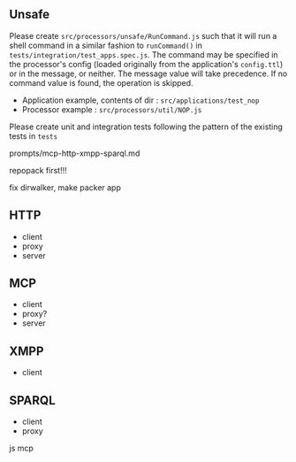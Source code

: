 

## Unsafe

Please create `src/processors/unsafe/RunCommand.js` such that it will run a shell command in a similar fashion to `runCommand()` in `tests/integration/test_apps.spec.js`. The command may be specified in the processor's config (loaded originally from the application's `config.ttl`) or in the message, or neither. The message value will take precedence. If no command value is found, the operation is skipped.

* Application example, contents of dir : `src/applications/test_nop`
* Processor example : `src/processors/util/NOP.js`

Please create unit and integration tests following the pattern of the existing tests in `tests`


prompts/mcp-http-xmpp-sparql.md

repopack first!!!

fix dirwalker, make packer app

## HTTP
* client
* proxy
* server


## MCP
* client
* proxy?
* server

## XMPP
* client

## SPARQL
* client
* proxy



js mcp
